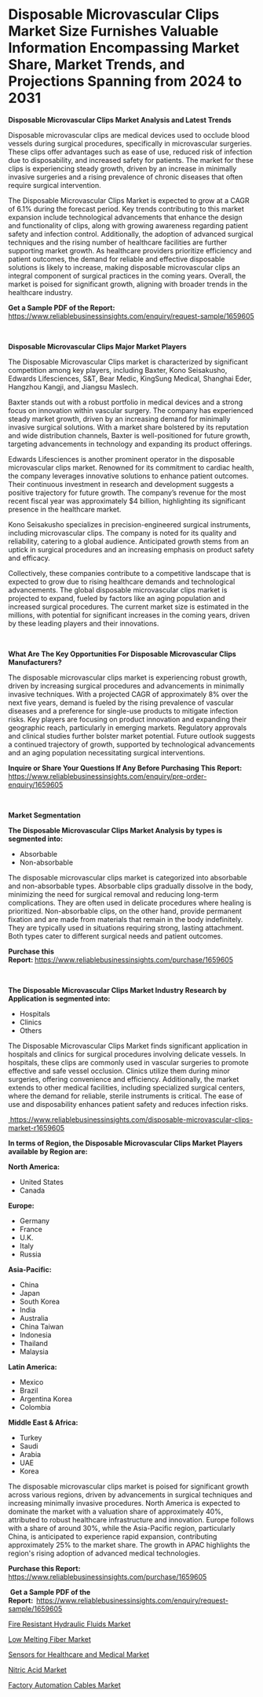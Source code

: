 <p><h1>Disposable Microvascular Clips Market Size Furnishes Valuable Information Encompassing Market Share, Market Trends, and Projections Spanning from 2024 to 2031</h1></p><p><strong>Disposable Microvascular Clips Market Analysis and Latest Trends</strong></p>
<p><p>Disposable microvascular clips are medical devices used to occlude blood vessels during surgical procedures, specifically in microvascular surgeries. These clips offer advantages such as ease of use, reduced risk of infection due to disposability, and increased safety for patients. The market for these clips is experiencing steady growth, driven by an increase in minimally invasive surgeries and a rising prevalence of chronic diseases that often require surgical intervention. </p><p>The Disposable Microvascular Clips Market is expected to grow at a CAGR of 6.1% during the forecast period. Key trends contributing to this market expansion include technological advancements that enhance the design and functionality of clips, along with growing awareness regarding patient safety and infection control. Additionally, the adoption of advanced surgical techniques and the rising number of healthcare facilities are further supporting market growth. As healthcare providers prioritize efficiency and patient outcomes, the demand for reliable and effective disposable solutions is likely to increase, making disposable microvascular clips an integral component of surgical practices in the coming years. Overall, the market is poised for significant growth, aligning with broader trends in the healthcare industry.</p></p>
<p><strong>Get a Sample PDF of the Report:&nbsp;</strong> <a href="https://www.reliablebusinessinsights.com/enquiry/request-sample/1659605?utm_campaign=904&utm_medium=2&utm_source=Github&utm_content=ia&utm_term=09122024&utm_id=disposable-microvascular-clips">https://www.reliablebusinessinsights.com/enquiry/request-sample/1659605</a></p>
<p>&nbsp;</p>
<p><strong>Disposable Microvascular Clips Major Market Players</strong></p>
<p><p>The Disposable Microvascular Clips market is characterized by significant competition among key players, including Baxter, Kono Seisakusho, Edwards Lifesciences, S&T, Bear Medic, KingSung Medical, Shanghai Eder, Hangzhou Kangji, and Jiangsu Maslech. </p><p>Baxter stands out with a robust portfolio in medical devices and a strong focus on innovation within vascular surgery. The company has experienced steady market growth, driven by an increasing demand for minimally invasive surgical solutions. With a market share bolstered by its reputation and wide distribution channels, Baxter is well-positioned for future growth, targeting advancements in technology and expanding its product offerings.</p><p>Edwards Lifesciences is another prominent operator in the disposable microvascular clips market. Renowned for its commitment to cardiac health, the company leverages innovative solutions to enhance patient outcomes. Their continuous investment in research and development suggests a positive trajectory for future growth. The company’s revenue for the most recent fiscal year was approximately $4 billion, highlighting its significant presence in the healthcare market.</p><p>Kono Seisakusho specializes in precision-engineered surgical instruments, including microvascular clips. The company is noted for its quality and reliability, catering to a global audience. Anticipated growth stems from an uptick in surgical procedures and an increasing emphasis on product safety and efficacy.</p><p>Collectively, these companies contribute to a competitive landscape that is expected to grow due to rising healthcare demands and technological advancements. The global disposable microvascular clips market is projected to expand, fueled by factors like an aging population and increased surgical procedures. The current market size is estimated in the millions, with potential for significant increases in the coming years, driven by these leading players and their innovations.</p></p>
<p>&nbsp;</p>
<p><strong>What Are The Key Opportunities For Disposable Microvascular Clips Manufacturers?</strong></p>
<p><p>The disposable microvascular clips market is experiencing robust growth, driven by increasing surgical procedures and advancements in minimally invasive techniques. With a projected CAGR of approximately 8% over the next five years, demand is fueled by the rising prevalence of vascular diseases and a preference for single-use products to mitigate infection risks. Key players are focusing on product innovation and expanding their geographic reach, particularly in emerging markets. Regulatory approvals and clinical studies further bolster market potential. Future outlook suggests a continued trajectory of growth, supported by technological advancements and an aging population necessitating surgical interventions.</p></p>
<p><strong>Inquire or Share Your Questions If Any Before Purchasing This Report:</strong> <a href="https://www.reliablebusinessinsights.com/enquiry/pre-order-enquiry/1659605?utm_campaign=904&utm_medium=2&utm_source=Github&utm_content=ia&utm_term=09122024&utm_id=disposable-microvascular-clips">https://www.reliablebusinessinsights.com/enquiry/pre-order-enquiry/1659605</a></p>
<p>&nbsp;</p>
<p><strong>Market Segmentation</strong></p>
<p><strong>The Disposable Microvascular Clips Market Analysis by types is segmented into:</strong></p>
<p><ul><li>Absorbable</li><li>Non-absorbable</li></ul></p>
<p><p>The disposable microvascular clips market is categorized into absorbable and non-absorbable types. Absorbable clips gradually dissolve in the body, minimizing the need for surgical removal and reducing long-term complications. They are often used in delicate procedures where healing is prioritized. Non-absorbable clips, on the other hand, provide permanent fixation and are made from materials that remain in the body indefinitely. They are typically used in situations requiring strong, lasting attachment. Both types cater to different surgical needs and patient outcomes.</p></p>
<p><strong>Purchase this Report:&nbsp;</strong><a href="https://www.reliablebusinessinsights.com/purchase/1659605?utm_campaign=904&utm_medium=2&utm_source=Github&utm_content=ia&utm_term=09122024&utm_id=disposable-microvascular-clips">https://www.reliablebusinessinsights.com/purchase/1659605</a></p>
<p>&nbsp;</p>
<p><strong>The Disposable Microvascular Clips Market Industry Research by Application is segmented into:</strong></p>
<p><ul><li>Hospitals</li><li>Clinics</li><li>Others</li></ul></p>
<p><p>The Disposable Microvascular Clips Market finds significant application in hospitals and clinics for surgical procedures involving delicate vessels. In hospitals, these clips are commonly used in vascular surgeries to promote effective and safe vessel occlusion. Clinics utilize them during minor surgeries, offering convenience and efficiency. Additionally, the market extends to other medical facilities, including specialized surgical centers, where the demand for reliable, sterile instruments is critical. The ease of use and disposability enhances patient safety and reduces infection risks.</p></p>
<p><a href="https://www.reliablebusinessinsights.com/disposable-microvascular-clips-market-r1659605?utm_campaign=904&utm_medium=2&utm_source=Github&utm_content=ia&utm_term=09122024&utm_id=disposable-microvascular-clips">&nbsp;https://www.reliablebusinessinsights.com/disposable-microvascular-clips-market-r1659605</a></p>
<p><strong>In terms of Region, the Disposable Microvascular Clips Market Players available by Region are:</strong></p>
<p>
    <p> <strong> North America: </strong>
        <ul>
            <li>United States</li>
            <li>Canada</li>
        </ul>
        </p> 
    <p> <strong> Europe: </strong>
        <ul>
            <li>Germany</li>
            <li>France</li>
            <li>U.K.</li>
            <li>Italy</li>
            <li>Russia</li>
        </ul>
        </p> 
    <p> <strong> Asia-Pacific: </strong>
        <ul>
            <li>China</li>
            <li>Japan</li>
            <li>South Korea</li>
            <li>India</li>
            <li>Australia</li>
            <li>China Taiwan</li>
            <li>Indonesia</li>
            <li>Thailand</li>
            <li>Malaysia</li>
        </ul>
        </p> 
    <p> <strong> Latin America: </strong>
        <ul>
            <li>Mexico</li>
            <li>Brazil</li>
            <li>Argentina Korea</li>
            <li>Colombia</li>
        </ul>
        </p> 
    <p> <strong> Middle East & Africa: </strong>
        <ul>
            <li>Turkey</li>
            <li>Saudi</li>
            <li>Arabia</li>
            <li>UAE</li>
            <li>Korea</li>
        </ul>
    </p>
    </p>
<p><p>The disposable microvascular clips market is poised for significant growth across various regions, driven by advancements in surgical techniques and increasing minimally invasive procedures. North America is expected to dominate the market with a valuation share of approximately 40%, attributed to robust healthcare infrastructure and innovation. Europe follows with a share of around 30%, while the Asia-Pacific region, particularly China, is anticipated to experience rapid expansion, contributing approximately 25% to the market share. The growth in APAC highlights the region's rising adoption of advanced medical technologies.</p></p>
<p><strong>Purchase this Report: </strong><a href="https://www.reliablebusinessinsights.com/purchase/1659605?utm_campaign=904&utm_medium=2&utm_source=Github&utm_content=ia&utm_term=09122024&utm_id=disposable-microvascular-clips">https://www.reliablebusinessinsights.com/purchase/1659605</a></p>
<p>&nbsp;<strong>Get a Sample PDF of the Report:&nbsp;&nbsp;</strong><a href="https://www.reliablebusinessinsights.com/enquiry/request-sample/1659605?utm_campaign=904&utm_medium=2&utm_source=Github&utm_content=ia&utm_term=09122024&utm_id=disposable-microvascular-clips">https://www.reliablebusinessinsights.com/enquiry/request-sample/1659605</a></p>
<p><strong></strong></p>
<p><p><a href="https://www.linkedin.com/pulse/fire-resistant-hydraulic-fluids-market-opportunities-emerging-5s8wc?utm_campaign=904&utm_medium=2&utm_source=Github&utm_content=ia&utm_term=09122024&utm_id=disposable-microvascular-clips">Fire Resistant Hydraulic Fluids Market</a></p><p><a href="https://www.linkedin.com/pulse/insightful-low-melting-fiber-market-report-2024-2031-development-uuhtc?utm_campaign=904&utm_medium=2&utm_source=Github&utm_content=ia&utm_term=09122024&utm_id=disposable-microvascular-clips">Low Melting Fiber Market</a></p><p><a href="https://github.com/rodinayygacklezi/Market-Research-Report-List-1/blob/main/sensors-for-healthcare-and-medical-market.md?utm_campaign=904&utm_medium=2&utm_source=Github&utm_content=ia&utm_term=09122024&utm_id=disposable-microvascular-clips">Sensors for Healthcare and Medical Market</a></p><p><a href="https://www.linkedin.com/pulse/nitric-acid-market-overview-future-growth-trends-opportunities-sl8bc?utm_campaign=904&utm_medium=2&utm_source=Github&utm_content=ia&utm_term=09122024&utm_id=disposable-microvascular-clips">Nitric Acid Market</a></p><p><a href="https://github.com/hammelximalschid/Market-Research-Report-List-1/blob/main/factory-automation-cables-market.md?utm_campaign=904&utm_medium=2&utm_source=Github&utm_content=ia&utm_term=09122024&utm_id=disposable-microvascular-clips">Factory Automation Cables Market</a></p></p>